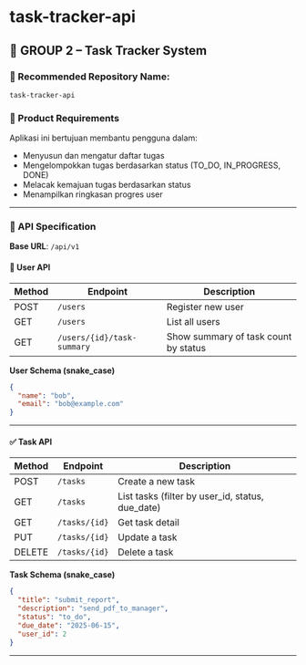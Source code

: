 # task-tracker-api

## 🧩 GROUP 2 – Task Tracker System

### 📁 Recommended Repository Name:

`task-tracker-api`

### 🎯 Product Requirements

Aplikasi ini bertujuan membantu pengguna dalam:

- Menyusun dan mengatur daftar tugas
- Mengelompokkan tugas berdasarkan status (TO_DO, IN_PROGRESS, DONE)
- Melacak kemajuan tugas berdasarkan status
- Menampilkan ringkasan progres user

---

### 📡 API Specification

**Base URL**: `/api/v1`

#### 👤 User API

| Method | Endpoint                   | Description                          |
| ------ | -------------------------- | ------------------------------------ |
| POST   | `/users`                   | Register new user                    |
| GET    | `/users`                   | List all users                       |
| GET    | `/users/{id}/task-summary` | Show summary of task count by status |


**User Schema (snake_case)**

```json
{
  "name": "bob",
  "email": "bob@example.com"
}
```

---

#### ✅ Task API

| Method | Endpoint      | Description                                      |
| ------ | ------------- | ------------------------------------------------ |
| POST   | `/tasks`      | Create a new task                                |
| GET    | `/tasks`      | List tasks (filter by user_id, status, due_date) |
| GET    | `/tasks/{id}` | Get task detail                                  |
| PUT    | `/tasks/{id}` | Update a task                                    |
| DELETE | `/tasks/{id}` | Delete a task                                    |

**Task Schema (snake_case)**

```json
{
  "title": "submit_report",
  "description": "send_pdf_to_manager",
  "status": "to_do",
  "due_date": "2025-06-15",
  "user_id": 2
}
```

---

